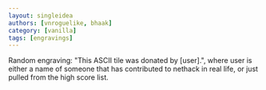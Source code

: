 ```yaml
---
layout: singleidea
authors: [vnroguelike, bhaak]
category: [vanilla]
tags: [engravings]
---
```

Random engraving: "This ASCII tile was donated by [user].", where user is either a name of someone that has contributed to nethack in real life, or just pulled from the high score list.
